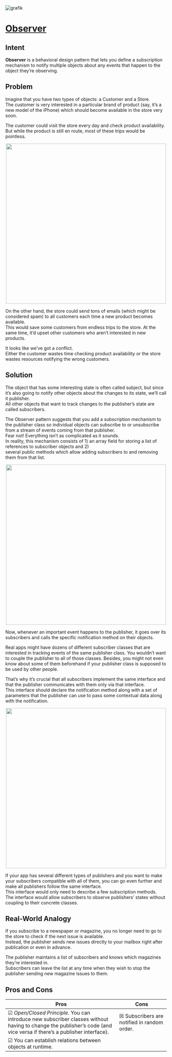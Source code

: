 ![grafik](https://github.com/user-attachments/assets/e091d6bf-4c1f-435e-982e-767c56ba7a59)

# [Observer](https://refactoring.guru/design-patterns/observer)

## Intent

**Observer** is a behavioral design pattern that lets you define a subscription mechanism to notify multiple objects about any events that happen to the object they’re observing.

## Problem

Imagine that you have two types of objects: a Customer and a Store.  
The customer is very interested in a particular brand of product (say, it’s a new model of the iPhone) which should become available in the store very soon. 

The customer could visit the store every day and check product availability.  
But while the product is still en route, most of these trips would be pointless. 

<p align="center">
<img src="https://github.com/user-attachments/assets/25e54cba-e03a-4896-9aea-fc48dd9764c0" width="500" />
</p> 

On the other hand, the store could send tons of emails (which might be considered spam) to all customers each time a new product becomes available.  
This would save some customers from endless trips to the store. At the same time, it’d upset other customers who aren’t interested in new products. 

It looks like we’ve got a conflict.  
Either the customer wastes time checking product availability or the store wastes resources notifying the wrong customers. 

## Solution

The object that has some interesting state is often called subject, but since it’s also going to notify other objects about the changes to its state, we’ll call it publisher.  
All other objects that want to track changes to the publisher’s state are called subscribers. 

The Observer pattern suggests that you add a subscription mechanism to the publisher class so individual objects can subscribe to or unsubscribe from a stream of events coming from that publisher.  
Fear not! Everything isn’t as complicated as it sounds.  
In reality, this mechanism consists of 1) an array field for storing a list of references to subscriber objects and 2)  
several public methods which allow adding subscribers to and removing them from that list. 

<p align="center">
<img src="https://github.com/user-attachments/assets/95b52447-2219-452d-a7a8-586a509d0b72" width="500" />
</p> 

Now, whenever an important event happens to the publisher, it goes over its subscribers and calls the specific notification method on their objects. 

Real apps might have dozens of different subscriber classes that are interested in tracking events of the same publisher class. 
You wouldn’t want to couple the publisher to all of those classes. Besides, you might not even know about some of them beforehand if your publisher class is supposed to be used by other people.

That’s why it’s crucial that all subscribers implement the same interface and that the publisher communicates with them only via that interface.  
This interface should declare the notification method along with a set of parameters that the publisher can use to pass some contextual data along with the notification. 

<p align="center">
<img src="https://github.com/user-attachments/assets/f8f24b4f-3138-4e61-961b-3454cfad911a" width="500" />
</p> 

If your app has several different types of publishers and you want to make your subscribers compatible with all of them, you can go even further and make all publishers follow the same interface.  
This interface would only need to describe a few subscription methods.  
The interface would allow subscribers to observe publishers’ states without coupling to their concrete classes. 

## Real-World Analogy

If you subscribe to a newspaper or magazine, you no longer need to go to the store to check if the next issue is available.  
Instead, the publisher sends new issues directly to your mailbox right after publication or even in advance. 

The publisher maintains a list of subscribers and knows which magazines they’re interested in.  
Subscribers can leave the list at any time when they wish to stop the publisher sending new magazine issues to them. 

## Pros and Cons

| Pros | Cons |
| ----------- | ----------- |
|☑  *Open/Closed Principle.* You can introduce new subscriber classes without having to change the publisher’s code (and vice versa if there’s a publisher interface).| ☒ Subscribers are notified in random order.|
|☑ You can establish relations between objects at runtime.||







